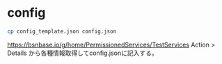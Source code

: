 # config

```sh
cp config_template.json config.json
```


https://bsnbase.io/g/home/PermissionedServices/TestServices
Action > Details から各種情報取得してconfig.jsonに記入する。
